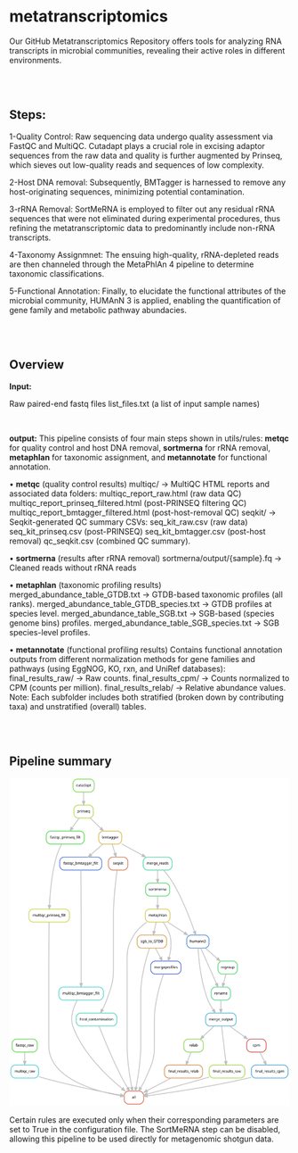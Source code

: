 # metatranscriptomics
Our GitHub Metatranscriptomics Repository offers tools for analyzing RNA transcripts in microbial communities, revealing their active roles in different environments.

<br>
<br>

## **Steps**:

1-Quality Control: Raw sequencing data undergo quality assessment via FastQC and MultiQC. Cutadapt plays a crucial role in excising adaptor sequences from the raw data and quality is further augmented by Prinseq, which sieves out low-quality reads and sequences of low complexity. 

2-Host DNA removal: Subsequently, BMTagger is harnessed to remove any host-originating sequences, minimizing potential contamination. 

3-rRNA Removal: SortMeRNA is employed to filter out any residual rRNA sequences that were not eliminated during experimental procedures, thus refining the metatranscriptomic data to predominantly include non-rRNA transcripts. 

4-Taxonomy Assignmnet: The ensuing high-quality, rRNA-depleted reads are then channeled through the MetaPhlAn 4 pipeline to determine taxonomic classifications. 

5-Functional Annotation: Finally, to elucidate the functional attributes of the microbial community, HUMAnN 3 is applied, enabling the quantification of gene family and metabolic pathway abundacies.

<br>
<br>

## **Overview**
**Input:**

Raw paired-end fastq files
list_files.txt (a list of input sample names)

<br>

**output:**
This pipeline consists of four main steps shown in utils/rules: **metqc** for quality control and host DNA removal, **sortmerna** for rRNA removal, **metaphlan** for taxonomic assignment, and **metannotate** for functional annotation.

• **metqc** (quality control results)
multiqc/ → MultiQC HTML reports and associated data folders:
multiqc_report_raw.html (raw data QC)
multiqc_report_prinseq_filtered.html (post-PRINSEQ filtering QC)
multiqc_report_bmtagger_filtered.html (post-host-removal QC)
seqkit/ → Seqkit-generated QC summary CSVs:
seq_kit_raw.csv (raw data)
seq_kit_prinseq.csv (post-PRINSEQ)
seq_kit_bmtagger.csv (post-host removal)
qc_seqkit.csv (combined QC summary).

• **sortmerna** (results after rRNA removal)
sortmerna/output/{sample}.fq → Cleaned reads without rRNA reads

• **metaphlan** (taxonomic profiling results)
merged_abundance_table_GTDB.txt → GTDB-based taxonomic profiles (all ranks).
merged_abundance_table_GTDB_species.txt → GTDB profiles at species level.
merged_abundance_table_SGB.txt → SGB-based (species genome bins) profiles.
merged_abundance_table_SGB_species.txt → SGB species-level profiles.

• **metannotate** (functional profiling results)
Contains functional annotation outputs from different normalization methods for gene families
and pathways (using EggNOG, KO, rxn, and UniRef databases):
final_results_raw/ → Raw counts.
final_results_cpm/ → Counts normalized to CPM (counts per million).
final_results_relab/ → Relative abundance values.
Note: Each subfolder includes both stratified (broken down by contributing taxa) and unstratified
(overall) tables.

<br>
<br>

## **Pipeline summary**

<img src="dag.svg" width= auto height= auto >

<br> 

Certain rules are executed only when their corresponding parameters are set to True in the configuration file. The SortMeRNA step can be disabled, allowing this pipeline to be used directly for metagenomic shotgun data.


